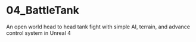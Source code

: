 # 04_BattleTank
An open world head to head tank fight with simple AI, terrain, and advance control system in Unreal 4
